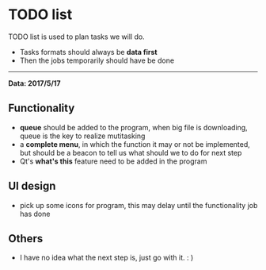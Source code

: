 # TODO list
TODO list is used to plan tasks we will do.
* Tasks formats should always be **data first**
* Then the jobs temporarily should have be done
-------------------------------------------------
**Data: 2017/5/17**
## Functionality
* **queue** should be added to the program, when big file is downloading, queue is the key to realize mutitasking
* a **complete menu**, in which the function it may or not be implemented, but should be a beacon to tell us what should we to do for next step
* Qt's **what's this** feature need to be added in the program
## UI design
* pick up some icons for program, this may delay until the functionality job has done
## Others
* I have no idea what the next step is, just go with it. : )